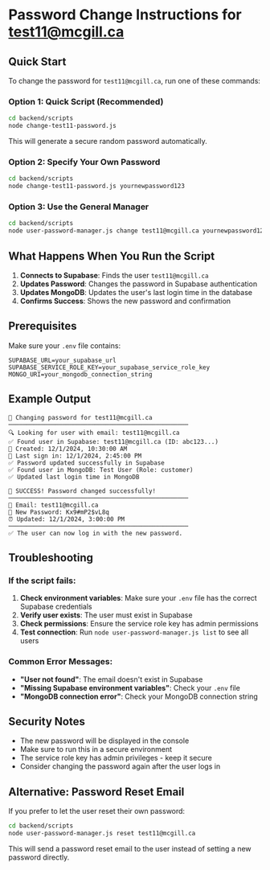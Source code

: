 # Password Change Instructions for test11@mcgill.ca

## Quick Start

To change the password for `test11@mcgill.ca`, run one of these commands:

### Option 1: Quick Script (Recommended)
```bash
cd backend/scripts
node change-test11-password.js
```
This will generate a secure random password automatically.

### Option 2: Specify Your Own Password
```bash
cd backend/scripts
node change-test11-password.js yournewpassword123
```

### Option 3: Use the General Manager
```bash
cd backend/scripts
node user-password-manager.js change test11@mcgill.ca yournewpassword123
```

## What Happens When You Run the Script

1. **Connects to Supabase**: Finds the user `test11@mcgill.ca`
2. **Updates Password**: Changes the password in Supabase authentication
3. **Updates MongoDB**: Updates the user's last login time in the database
4. **Confirms Success**: Shows the new password and confirmation

## Prerequisites

Make sure your `.env` file contains:
```env
SUPABASE_URL=your_supabase_url
SUPABASE_SERVICE_ROLE_KEY=your_supabase_service_role_key
MONGO_URI=your_mongodb_connection_string
```

## Example Output

```
🚀 Changing password for test11@mcgill.ca
──────────────────────────────────────────────────
🔍 Looking for user with email: test11@mcgill.ca
✅ Found user in Supabase: test11@mcgill.ca (ID: abc123...)
📅 Created: 12/1/2024, 10:30:00 AM
📅 Last sign in: 12/1/2024, 2:45:00 PM
✅ Password updated successfully in Supabase
✅ Found user in MongoDB: Test User (Role: customer)
✅ Updated last login time in MongoDB

🎉 SUCCESS! Password changed successfully!
──────────────────────────────────────────────────
📧 Email: test11@mcgill.ca
🔑 New Password: Kx9#mP2$vL8q
⏰ Updated: 12/1/2024, 3:00:00 PM
──────────────────────────────────────────────────
✅ The user can now log in with the new password.
```

## Troubleshooting

### If the script fails:

1. **Check environment variables**: Make sure your `.env` file has the correct Supabase credentials
2. **Verify user exists**: The user must exist in Supabase
3. **Check permissions**: Ensure the service role key has admin permissions
4. **Test connection**: Run `node user-password-manager.js list` to see all users

### Common Error Messages:

- **"User not found"**: The email doesn't exist in Supabase
- **"Missing Supabase environment variables"**: Check your `.env` file
- **"MongoDB connection error"**: Check your MongoDB connection string

## Security Notes

- The new password will be displayed in the console
- Make sure to run this in a secure environment
- The service role key has admin privileges - keep it secure
- Consider changing the password again after the user logs in

## Alternative: Password Reset Email

If you prefer to let the user reset their own password:

```bash
cd backend/scripts
node user-password-manager.js reset test11@mcgill.ca
```

This will send a password reset email to the user instead of setting a new password directly.

